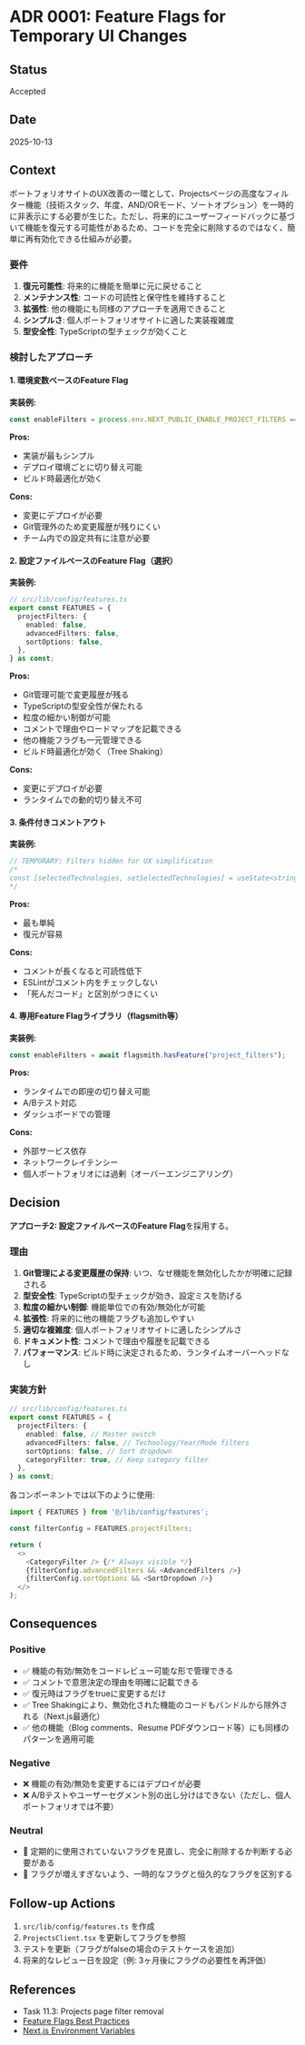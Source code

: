 # ADR 0001: Feature Flags for Temporary UI Changes

## Status

Accepted

## Date

2025-10-13

## Context

ポートフォリオサイトのUX改善の一環として、Projectsページの高度なフィルター機能（技術スタック、年度、AND/ORモード、ソートオプション）を一時的に非表示にする必要が生じた。ただし、将来的にユーザーフィードバックに基づいて機能を復元する可能性があるため、コードを完全に削除するのではなく、簡単に再有効化できる仕組みが必要。

### 要件

1. **復元可能性**: 将来的に機能を簡単に元に戻せること
2. **メンテナンス性**: コードの可読性と保守性を維持すること
3. **拡張性**: 他の機能にも同様のアプローチを適用できること
4. **シンプルさ**: 個人ポートフォリオサイトに適した実装複雑度
5. **型安全性**: TypeScriptの型チェックが効くこと

### 検討したアプローチ

#### 1. 環境変数ベースのFeature Flag

**実装例:**

```typescript
const enableFilters = process.env.NEXT_PUBLIC_ENABLE_PROJECT_FILTERS === "true";
```

**Pros:**

- 実装が最もシンプル
- デプロイ環境ごとに切り替え可能
- ビルド時最適化が効く

**Cons:**

- 変更にデプロイが必要
- Git管理外のため変更履歴が残りにくい
- チーム内での設定共有に注意が必要

#### 2. 設定ファイルベースのFeature Flag（選択）

**実装例:**

```typescript
// src/lib/config/features.ts
export const FEATURES = {
  projectFilters: {
    enabled: false,
    advancedFilters: false,
    sortOptions: false,
  },
} as const;
```

**Pros:**

- Git管理可能で変更履歴が残る
- TypeScriptの型安全性が保たれる
- 粒度の細かい制御が可能
- コメントで理由やロードマップを記載できる
- 他の機能フラグも一元管理できる
- ビルド時最適化が効く（Tree Shaking）

**Cons:**

- 変更にデプロイが必要
- ランタイムでの動的切り替え不可

#### 3. 条件付きコメントアウト

**実装例:**

```typescript
// TEMPORARY: Filters hidden for UX simplification
/*
const [selectedTechnologies, setSelectedTechnologies] = useState<string[]>([]);
*/
```

**Pros:**

- 最も単純
- 復元が容易

**Cons:**

- コメントが長くなると可読性低下
- ESLintがコメント内をチェックしない
- 「死んだコード」と区別がつきにくい

#### 4. 専用Feature Flagライブラリ（flagsmith等）

**実装例:**

```typescript
const enableFilters = await flagsmith.hasFeature("project_filters");
```

**Pros:**

- ランタイムでの即座の切り替え可能
- A/Bテスト対応
- ダッシュボードでの管理

**Cons:**

- 外部サービス依存
- ネットワークレイテンシー
- 個人ポートフォリオには過剰（オーバーエンジニアリング）

## Decision

**アプローチ2: 設定ファイルベースのFeature Flag**を採用する。

### 理由

1. **Git管理による変更履歴の保持**: いつ、なぜ機能を無効化したかが明確に記録される
2. **型安全性**: TypeScriptの型チェックが効き、設定ミスを防げる
3. **粒度の細かい制御**: 機能単位での有効/無効化が可能
4. **拡張性**: 将来的に他の機能フラグも追加しやすい
5. **適切な複雑度**: 個人ポートフォリオサイトに適したシンプルさ
6. **ドキュメント性**: コメントで理由や履歴を記載できる
7. **パフォーマンス**: ビルド時に決定されるため、ランタイムオーバーヘッドなし

### 実装方針

```typescript
// src/lib/config/features.ts
export const FEATURES = {
  projectFilters: {
    enabled: false, // Master switch
    advancedFilters: false, // Technology/Year/Mode filters
    sortOptions: false, // Sort dropdown
    categoryFilter: true, // Keep category filter
  },
} as const;
```

各コンポーネントでは以下のように使用:

```typescript
import { FEATURES } from '@/lib/config/features';

const filterConfig = FEATURES.projectFilters;

return (
  <>
    <CategoryFilter /> {/* Always visible */}
    {filterConfig.advancedFilters && <AdvancedFilters />}
    {filterConfig.sortOptions && <SortDropdown />}
  </>
);
```

## Consequences

### Positive

- ✅ 機能の有効/無効をコードレビュー可能な形で管理できる
- ✅ コメントで意思決定の理由を明確に記載できる
- ✅ 復元時はフラグをtrueに変更するだけ
- ✅ Tree Shakingにより、無効化された機能のコードもバンドルから除外される（Next.js最適化）
- ✅ 他の機能（Blog comments、Resume PDFダウンロード等）にも同様のパターンを適用可能

### Negative

- ❌ 機能の有効/無効を変更するにはデプロイが必要
- ❌ A/Bテストやユーザーセグメント別の出し分けはできない（ただし、個人ポートフォリオでは不要）

### Neutral

- 🔄 定期的に使用されていないフラグを見直し、完全に削除するか判断する必要がある
- 🔄 フラグが増えすぎないよう、一時的なフラグと恒久的なフラグを区別する

## Follow-up Actions

1. `src/lib/config/features.ts` を作成
2. `ProjectsClient.tsx` を更新してフラグを参照
3. テストを更新（フラグがfalseの場合のテストケースを追加）
4. 将来的なレビュー日を設定（例: 3ヶ月後にフラグの必要性を再評価）

## References

- Task 11.3: Projects page filter removal
- [Feature Flags Best Practices](https://martinfowler.com/articles/feature-toggles.html)
- [Next.js Environment Variables](https://nextjs.org/docs/basic-features/environment-variables)
